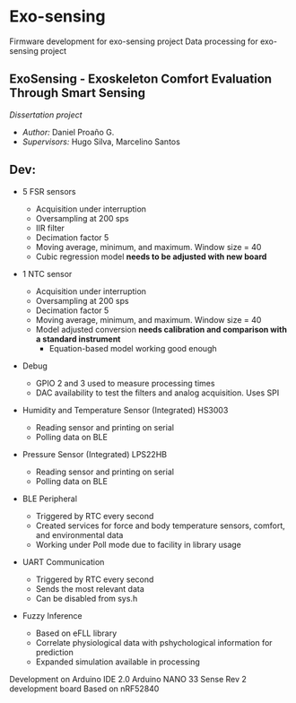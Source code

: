 # Exo-sensing
Firmware development for exo-sensing project
Data processing for exo-sensing project

## ExoSensing - Exoskeleton Comfort Evaluation Through Smart Sensing

*Dissertation project*

- _Author:_ Daniel Proaño G.
- _Supervisors:_ Hugo Silva, Marcelino Santos

## Dev:

- 5 FSR sensors 
    - Acquisition under interruption
    - Oversampling at 200 sps
    - IIR filter
    - Decimation factor 5
    - Moving average, minimum, and maximum. Window size = 40
    - Cubic regression model **needs to be adjusted with new board**

- 1 NTC sensor
    - Acquisition under interruption
    - Oversampling at 200 sps
    - Decimation factor 5
    - Moving average, minimum, and maximum. Window size = 40
    - Model adjusted conversion **needs calibration and comparison with a standard instrument**
        - Equation-based model working good enough

- Debug
    - GPIO 2 and 3 used to measure processing times
    - DAC availability to test the filters and analog acquisition. Uses SPI

- Humidity and Temperature Sensor (Integrated) HS3003
    - Reading sensor and printing on serial
    - Polling data on BLE

- Pressure Sensor (Integrated) LPS22HB
    - Reading sensor and printing on serial
    -  Polling data on BLE

- BLE Peripheral
    - Triggered by RTC every second
    - Created services for force and body temperature sensors, comfort, and environmental data
    - Working under Poll mode due to facility in library usage

- UART Communication
    - Triggered by RTC every second
    - Sends the most relevant data
    - Can be disabled from sys.h

- Fuzzy Inference
    - Based on eFLL library
    - Correlate physiological data with pshychological information for prediction
    - Expanded simulation available in processing


Development on Arduino IDE 2.0
Arduino NANO 33 Sense Rev 2 development board
Based on nRF52840